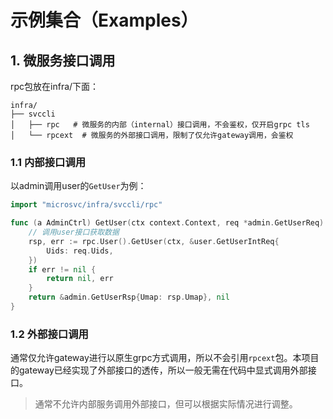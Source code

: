 # 示例集合（Examples）

## 1. 微服务接口调用
rpc包放在infra/下面：
```shell
infra/
├── svccli
│   ├── rpc   # 微服务的内部（internal）接口调用，不会鉴权，仅开启grpc tls
│   └── rpcext  # 微服务的外部接口调用，限制了仅允许gateway调用，会鉴权
```

### 1.1 内部接口调用
以admin调用user的`GetUser`为例：
```go
import "microsvc/infra/svccli/rpc"

func (a AdminCtrl) GetUser(ctx context.Context, req *admin.GetUserReq) (*admin.GetUserRsp, error) {
	// 调用user接口获取数据
	rsp, err := rpc.User().GetUser(ctx, &user.GetUserIntReq{
		Uids: req.Uids,
	})
	if err != nil {
		return nil, err
	}
	return &admin.GetUserRsp{Umap: rsp.Umap}, nil
}
```

### 1.2 外部接口调用
通常仅允许gateway进行以原生grpc方式调用，所以不会引用`rpcext`包。本项目的gateway已经实现了外部接口的透传，所以一般无需在代码中显式调用外部接口。

>通常不允许内部服务调用外部接口，但可以根据实际情况进行调整。